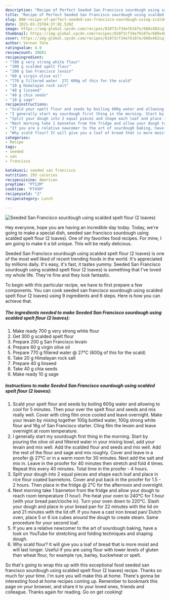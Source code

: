 ```yaml
---
description: "Recipe of Perfect Seeded San Francisco sourdough using scalded spelt flour (2 loaves)"
title: "Recipe of Perfect Seeded San Francisco sourdough using scalded spelt flour (2 loaves)"
slug: 800-recipe-of-perfect-seeded-san-francisco-sourdough-using-scalded-spelt-flour-2-loaves
date: 2021-03-25T04:37:02.528Z
image: https://img-global.cpcdn.com/recipes/81073cf34e76187e/680x482cq70/seeded-san-francisco-sourdough-using-scalded-spelt-flour-2-loaves-recipe-main-photo.jpg
thumbnail: https://img-global.cpcdn.com/recipes/81073cf34e76187e/680x482cq70/seeded-san-francisco-sourdough-using-scalded-spelt-flour-2-loaves-recipe-main-photo.jpg
cover: https://img-global.cpcdn.com/recipes/81073cf34e76187e/680x482cq70/seeded-san-francisco-sourdough-using-scalded-spelt-flour-2-loaves-recipe-main-photo.jpg
author: Vernon Tate
ratingvalue: 4.9
reviewcount: 30681
recipeingredient:
- "700 g very strong white flour"
- "300 g scalded spelt flour"
- "200 g San Francisco levain"
- "60 g virgin olive oil"
- "770 g filtered water  27C 600g of this for the scald"
- "20 g Himalayan rock salt"
- "40 g linseed"
- "40 g chia seeds"
- "10 g sage"
recipeinstructions:
- "Scald your spelt flour and seeds by boiling 600g water and allowing to cool for 5 minutes. Then pour over the spelt flour and seeds and mix really well. Cover with cling film once cooled and leave overnight. Make your levain by mixing together 100g bottled water, 100g strong white flour and 16g of San Francisco starter. Cling film the levain and leave overnight at room temperature."
- "I generally start my sourdough first thing in the morning. Start by pouring the olive oil and filtered water in your mixing bowl, add your levain and mix well. Add the scalded flour and seeds and mix well. Add the rest of the flour and sage and mix roughly. Cover and leave in a proofer @ 27°C or in a warm room for 30 minutes. Next add the salt and mix in. Leave in the proofer for 40 minutes then stretch and fold 4 times. Repeat this every 40 minutes. Total time in the proofer - 4 hours."
- "Split your dough into 2 equal pieces and shape each loaf and place in rice flour coated bannetons. Cover and put back in the proofer for 1.5 - 2 hours. Then place in the fridge @ 2°C for the afternoon and overnight."
- "Next morning take 1 banneton from the fridge and allow your dough to reach room temperature (1 hour). Pre-heat your oven to 240°C for 1 hour (with your bread pan/cloche in). Turn your oven down to 220°C. Slash your dough and place in your bread pan for 22 minutes with the lid on and 21 minutes with the lid off. If you have a cast iron bread pan/ Dutch oven, place 5 or 6 ice cubes around the dough to create steam. Same procedure for your second loaf."
- "If you are a relative newcomer to the art of sourdough baking, have a look on YouTube for stretching and folding techniques and shaping dough."
- "Why scald flour? It will give you a loaf of bread that is more moist and will last longer. Useful if you are using flour with lower levels of gluten than wheat flour, for example rye, barley, buckwheat or spelt."
categories:
- Recipe
tags:
- seeded
- san
- francisco

katakunci: seeded san francisco 
nutrition: 293 calories
recipecuisine: American
preptime: "PT12M"
cooktime: "PT45M"
recipeyield: "2"
recipecategory: Lunch

---
```



![Seeded San Francisco sourdough using scalded spelt flour (2 loaves)](https://img-global.cpcdn.com/recipes/81073cf34e76187e/680x482cq70/seeded-san-francisco-sourdough-using-scalded-spelt-flour-2-loaves-recipe-main-photo.jpg)

Hey everyone, hope you are having an incredible day today. Today, we're going to make a special dish, seeded san francisco sourdough using scalded spelt flour (2 loaves). One of my favorites food recipes. For mine, I am going to make it a bit unique. This will be really delicious.



Seeded San Francisco sourdough using scalded spelt flour (2 loaves) is one of the most well liked of recent trending foods in the world. It's appreciated by millions daily. It's easy, it's fast, it tastes yummy. Seeded San Francisco sourdough using scalded spelt flour (2 loaves) is something that I've loved my whole life. They're fine and they look fantastic.


To begin with this particular recipe, we have to first prepare a few components. You can cook seeded san francisco sourdough using scalded spelt flour (2 loaves) using 9 ingredients and 6 steps. Here is how you can achieve that.

<!--inarticleads1-->

##### The ingredients needed to make Seeded San Francisco sourdough using scalded spelt flour (2 loaves):

1. Make ready 700 g very strong white flour
1. Get 300 g scalded spelt flour
1. Prepare 200 g San Francisco levain
1. Prepare 60 g virgin olive oil
1. Prepare 770 g filtered water @ 27°C (600g of this for the scald)
1. Take 20 g Himalayan rock salt
1. Prepare 40 g linseed
1. Take 40 g chia seeds
1. Make ready 10 g sage




<!--inarticleads2-->

##### Instructions to make Seeded San Francisco sourdough using scalded spelt flour (2 loaves):

1. Scald your spelt flour and seeds by boiling 600g water and allowing to cool for 5 minutes. Then pour over the spelt flour and seeds and mix really well. Cover with cling film once cooled and leave overnight. Make your levain by mixing together 100g bottled water, 100g strong white flour and 16g of San Francisco starter. Cling film the levain and leave overnight at room temperature.
1. I generally start my sourdough first thing in the morning. Start by pouring the olive oil and filtered water in your mixing bowl, add your levain and mix well. Add the scalded flour and seeds and mix well. Add the rest of the flour and sage and mix roughly. Cover and leave in a proofer @ 27°C or in a warm room for 30 minutes. Next add the salt and mix in. Leave in the proofer for 40 minutes then stretch and fold 4 times. Repeat this every 40 minutes. Total time in the proofer - 4 hours.
1. Split your dough into 2 equal pieces and shape each loaf and place in rice flour coated bannetons. Cover and put back in the proofer for 1.5 - 2 hours. Then place in the fridge @ 2°C for the afternoon and overnight.
1. Next morning take 1 banneton from the fridge and allow your dough to reach room temperature (1 hour). Pre-heat your oven to 240°C for 1 hour (with your bread pan/cloche in). Turn your oven down to 220°C. Slash your dough and place in your bread pan for 22 minutes with the lid on and 21 minutes with the lid off. If you have a cast iron bread pan/ Dutch oven, place 5 or 6 ice cubes around the dough to create steam. Same procedure for your second loaf.
1. If you are a relative newcomer to the art of sourdough baking, have a look on YouTube for stretching and folding techniques and shaping dough.
1. Why scald flour? It will give you a loaf of bread that is more moist and will last longer. Useful if you are using flour with lower levels of gluten than wheat flour, for example rye, barley, buckwheat or spelt.




So that's going to wrap this up with this exceptional food seeded san francisco sourdough using scalded spelt flour (2 loaves) recipe. Thanks so much for your time. I'm sure you will make this at home. There's gonna be interesting food at home recipes coming up. Remember to bookmark this page on your browser, and share it to your loved ones, friends and colleague. Thanks again for reading. Go on get cooking!
